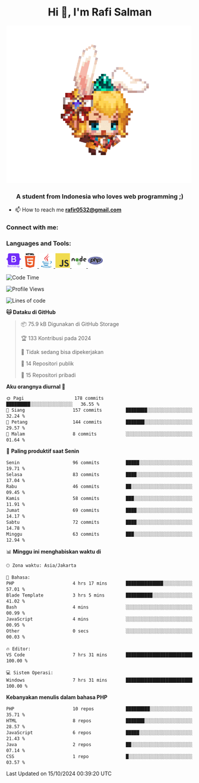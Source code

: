 <h1 align="center">Hi 👋, I'm Rafi Salman</h1>
<img src="img/lp.gif" /> 
<h3 align="center">A student from Indonesia who loves web programming ;)</h3>

- 📫 How to reach me **rafir0532@gmail.com**

<h3 align="left">Connect with me:</h3>
<p align="left">
</p>

<h3 align="left">Languages and Tools:</h3>
<p align="left"> <a href="https://getbootstrap.com" target="_blank" rel="noreferrer"> <img src="https://raw.githubusercontent.com/devicons/devicon/master/icons/bootstrap/bootstrap-plain-wordmark.svg" alt="bootstrap" width="40" height="40"/> </a> <a href="https://www.w3.org/html/" target="_blank" rel="noreferrer"> <img src="https://raw.githubusercontent.com/devicons/devicon/master/icons/html5/html5-original-wordmark.svg" alt="html5" width="40" height="40"/> </a> <a href="https://www.java.com" target="_blank" rel="noreferrer"> <img src="https://raw.githubusercontent.com/devicons/devicon/master/icons/java/java-original.svg" alt="java" width="40" height="40"/> </a> <a href="https://developer.mozilla.org/en-US/docs/Web/JavaScript" target="_blank" rel="noreferrer"> <img src="https://raw.githubusercontent.com/devicons/devicon/master/icons/javascript/javascript-original.svg" alt="javascript" width="40" height="40"/> </a> <a href="https://nodejs.org" target="_blank" rel="noreferrer"> <img src="https://raw.githubusercontent.com/devicons/devicon/master/icons/nodejs/nodejs-original-wordmark.svg" alt="nodejs" width="40" height="40"/> </a> <a href="https://www.php.net" target="_blank" rel="noreferrer"> <img src="https://raw.githubusercontent.com/devicons/devicon/master/icons/php/php-original.svg" alt="php" width="40" height="40"/> </a> </p>

<!--START_SECTION:waka-->
![Code Time](http://img.shields.io/badge/Code%20Time-178%20hrs%2051%20mins-blue)

![Profile Views](http://img.shields.io/badge/Profil%20dilihat-0-blue)

![Lines of code](https://img.shields.io/badge/Sejak%20Hello%20World%20aku%20telah%20menulis-850.2%20thousand%20baris%20kode-blue)

**🐱 Dataku di GitHub** 

> 📦 75.9 kB Digunakan di GitHub Storage 
 > 
> 🏆 133 Kontribusi pada 2024
 > 
> 🚫 Tidak sedang bisa dipekerjakan
 > 
> 📜 14 Repositori publik 
 > 
> 🔑 15 Repositori pribadi 
 > 
**Aku orangnya diurnal 🐤** 

```text
🌞 Pagi                   178 commits         █████████░░░░░░░░░░░░░░░░   36.55 % 
🌆 Siang                  157 commits         ████████░░░░░░░░░░░░░░░░░   32.24 % 
🌃 Petang                 144 commits         ███████░░░░░░░░░░░░░░░░░░   29.57 % 
🌙 Malam                  8 commits           ░░░░░░░░░░░░░░░░░░░░░░░░░   01.64 % 
```
📅 **Paling produktif saat Senin** 

```text
Senin                    96 commits          █████░░░░░░░░░░░░░░░░░░░░   19.71 % 
Selasa                   83 commits          ████░░░░░░░░░░░░░░░░░░░░░   17.04 % 
Rabu                     46 commits          ██░░░░░░░░░░░░░░░░░░░░░░░   09.45 % 
Kamis                    58 commits          ███░░░░░░░░░░░░░░░░░░░░░░   11.91 % 
Jumat                    69 commits          ████░░░░░░░░░░░░░░░░░░░░░   14.17 % 
Sabtu                    72 commits          ████░░░░░░░░░░░░░░░░░░░░░   14.78 % 
Minggu                   63 commits          ███░░░░░░░░░░░░░░░░░░░░░░   12.94 % 
```


📊 **Minggu ini menghabiskan waktu di** 

```text
🕑︎ Zona waktu: Asia/Jakarta

💬 Bahasa: 
PHP                      4 hrs 17 mins       ██████████████░░░░░░░░░░░   57.01 % 
Blade Template           3 hrs 5 mins        ██████████░░░░░░░░░░░░░░░   41.02 % 
Bash                     4 mins              ░░░░░░░░░░░░░░░░░░░░░░░░░   00.99 % 
JavaScript               4 mins              ░░░░░░░░░░░░░░░░░░░░░░░░░   00.95 % 
Other                    0 secs              ░░░░░░░░░░░░░░░░░░░░░░░░░   00.03 % 

🔥 Editor: 
VS Code                  7 hrs 31 mins       █████████████████████████   100.00 % 

💻 Sistem Operasi: 
Windows                  7 hrs 31 mins       █████████████████████████   100.00 % 
```

**Kebanyakan menulis dalam bahasa PHP** 

```text
PHP                      10 repos            █████████░░░░░░░░░░░░░░░░   35.71 % 
HTML                     8 repos             ███████░░░░░░░░░░░░░░░░░░   28.57 % 
JavaScript               6 repos             █████░░░░░░░░░░░░░░░░░░░░   21.43 % 
Java                     2 repos             ██░░░░░░░░░░░░░░░░░░░░░░░   07.14 % 
CSS                      1 repo              █░░░░░░░░░░░░░░░░░░░░░░░░   03.57 % 
```




 Last Updated on 15/10/2024 00:39:20 UTC
<!--END_SECTION:waka-->
